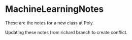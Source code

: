 # MachineLearningNotes

These are the notes for a new class at Poly.

Updating these notes from richard branch to create conflict.
